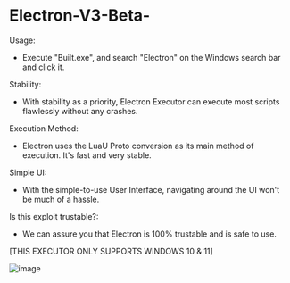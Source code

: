 # Electron-V3-Beta-

Usage:
  - Execute "Built.exe", and search "Electron" on the Windows search bar and click it.

Stability:
  - With stability as a priority, Electron Executor can execute most scripts flawlessly without any crashes.

Execution Method:
  - Electron uses the LuaU Proto conversion as its main method of execution. It's fast and very stable.

Simple UI:
  - With the simple-to-use User Interface, navigating around the UI won't be much of a hassle.

Is this exploit trustable?:
  - We can assure you that Electron is 100% trustable and is safe to use.

[THIS EXECUTOR ONLY SUPPORTS WINDOWS 10 & 11]

![image](https://github.com/user-attachments/assets/2273b4b5-de19-4ac9-add8-7a0582b18394)

